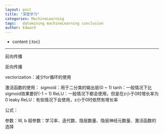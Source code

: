 ```yaml
---
layout: post
title: "深度学习"
categories: MachineLearning
tags:   datamining machineLearning conclusion
author: Edward
---
```


* content
{:toc}

--------------------

前向传播

反向传播

vectorization：减少for循环的使用

激活函数的使用：
sigmoid：用于二分类的输出层(0 ~ 1)
tanh：一般情况下比sigmoid效果要好(-1 ~ 1)
ReLU：一般情况下都会使用，但是在z小于0时增长率为0
leaky ReLU：有些情况下会使用，z小于0时依然有增长率

公式：

参数：W, b
超参数：学习率、迭代数、隐层数量、隐层神经元数量、激活函数的选择
